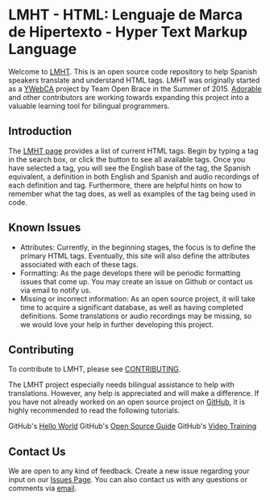# LMHT - HTML: Lenguaje de Marca de Hipertexto - Hyper Text Markup Language

Welcome to [LMHT].  This is an open source code repository to help Spanish speakers translate and understand HTML tags.  LMHT was originally started as a [YWebCA] project by Team Open Brace in the Summer of 2015. [Adorable] and other contributors are working towards expanding this project into a valuable learning tool for bilingual programmers.  

[LMHT]: http://lmht.github.io/
[YWebCA]: http://ywebca.org/
[Adorable]:  http://adorable.io/

## Introduction

The [LMHT page] provides a list of current HTML tags.  Begin by typing a tag in the search box, or click the button to see all available tags.  Once you have selected a tag, you will see the English base of the tag, the Spanish equivalent, a definition in both English and Spanish and audio recordings of each definition and tag.  Furthermore, there are helpful hints on how to remember what the tag does, as well as examples of the tag being used in code.

[LMHT page]:  http://lmht.github.io/


## Known Issues

* Attributes: Currently, in the beginning stages, the focus is to define the primary HTML tags.  Eventually, this site will also define the attributes associated with each of these tags.
* Formatting: As the page develops there will be periodic formatting issues that come up. You may create an issue on Github or contact us via email to notify us.
* Missing or incorrect information:  As an open source project, it will take time to acquire a significant database, as well as having completed definitions.  Some translations or audio recordings may be missing, so we would love your help in further developing this project.


## Contributing

To contribute to LMHT, please see [CONTRIBUTING].

The LMHT project especially needs bilingual assistance to help with translations.  However, any help is appreciated and will make a difference.  If you have not already worked on an open source project on [GitHub], it is highly recommended to read the following tutorials.

GitHub's [Hello World]
GitHub's [Open Source Guide]
GitHub's [Video Training]

[CONTRIBUTING]: https://github.com/LMHT/LMHT.github.io/blob/master/CONTRIBUTING.md  
[GitHub]:  https://github.com
[Hello World]:  https://guides.github.com/activities/hello-world/
[Open Source Guide]:  https://guides.github.com/activities/contributing-to-open-source/
[Video Training]: https://www.youtube.com/user/GitHubGuides


## Contact Us

We are open to any kind of feedback.  Create a new issue regarding your input on our [Issues Page].  You can also contact us with any questions or comments via [email].

[Issues page]: https://github.com/LMHT/LMHT.github.io/issues
[email]: mailto:lmht@adorable.io
